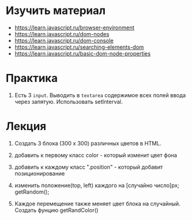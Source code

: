 # Изучить материал

+ https://learn.javascript.ru/browser-environment
+ https://learn.javascript.ru/dom-nodes
+ https://learn.javascript.ru/dom-console
+ https://learn.javascript.ru/searching-elements-dom
+ https://learn.javascript.ru/basic-dom-node-properties

# Практика

1) Есть 3 `input`. Выводить в `textarea` содержимое всех полей ввода через запятую. Использовать setInterval.


# Лекция

1) Создать 3 блока (300 x 300) различных цветов в HTML.

2) добавить к первому класс color - который изменит цвет фона

3) добавить к каждому класс ".position" - который добавит позиционирование

4) изменить положение(top, left) каждого на [случайно число]px; getRandom();

2) Каждое перемещение также меняет цвет блока на случайный. Создать фунцию getRandColor()